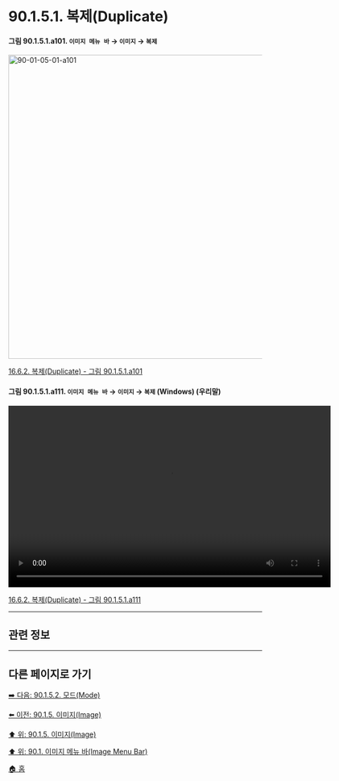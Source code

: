 # 90.1.5.1. 복제(Duplicate)

<a id="90-01-05-01-a101"></a>

#### 그림 90.1.5.1.a101. `이미지 메뉴 바` → `이미지` → `복제`
<img width="977" height="603" alt="90-01-05-01-a101" src="https://github.com/user-attachments/assets/18d73dfe-e506-49ef-b601-19dfcfd52b7b" />

[16.6.2. 복제(Duplicate) - 그림 90.1.5.1.a101](./16-06-02-duplicate.md#90-01-05-01-a101)

<a id="90-01-05-01-a111"></a>

#### 그림 90.1.5.1.a111. `이미지 메뉴 바` → `이미지` → `복제` (Windows) (우리말)
<video controls="controls" width="640" height="360" src="https://github.com/user-attachments/assets/331e20c2-d160-4042-8618-fedd87c1566a"></video>

[16.6.2. 복제(Duplicate) - 그림 90.1.5.1.a111](./16-06-02-duplicate.md#90-01-05-01-a111)

***

## 관련 정보

***

## 다른 페이지로 가기

[➡️ 다음: 90.1.5.2. 모드(Mode)](./90-01-05-02-00-mode.md)

[⬅️ 이전: 90.1.5. 이미지(Image)](./90-01-05-00-image.md)

[⬆️ 위: 90.1.5. 이미지(Image)](./90-01-05-00-image.md)

[⬆️ 위: 90.1. 이미지 메뉴 바(Image Menu Bar)](./90-01-00-image-menu-bar.md)

[🏠 홈](./00-home.md)
